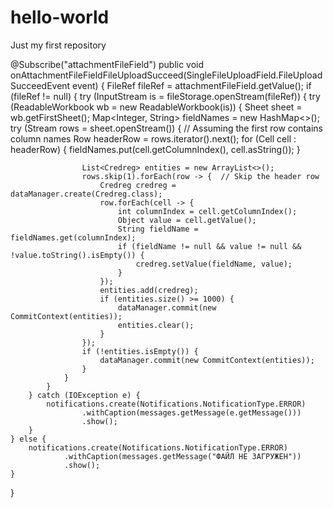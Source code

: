 # hello-world
Just my first repository

@Subscribe("attachmentFileField")
public void onAttachmentFileFieldFileUploadSucceed(SingleFileUploadField.FileUploadSucceedEvent event) {
    FileRef fileRef = attachmentFileField.getValue();
    if (fileRef != null) {
        try (InputStream is = fileStorage.openStream(fileRef)) {
            try (ReadableWorkbook wb = new ReadableWorkbook(is)) {
                Sheet sheet = wb.getFirstSheet();
                Map<Integer, String> fieldNames = new HashMap<>();
                try (Stream<Row> rows = sheet.openStream()) {
                    // Assuming the first row contains column names
                    Row headerRow = rows.iterator().next();
                    for (Cell cell : headerRow) {
                        fieldNames.put(cell.getColumnIndex(), cell.asString());
                    }
                    
                    List<Credreg> entities = new ArrayList<>();
                    rows.skip(1).forEach(row -> {  // Skip the header row
                        Credreg credreg = dataManager.create(Credreg.class);
                        row.forEach(cell -> {
                            int columnIndex = cell.getColumnIndex();
                            Object value = cell.getValue();
                            String fieldName = fieldNames.get(columnIndex);
                            if (fieldName != null && value != null && !value.toString().isEmpty()) {
                                credreg.setValue(fieldName, value);
                            }
                        });
                        entities.add(credreg);
                        if (entities.size() >= 1000) {
                            dataManager.commit(new CommitContext(entities));
                            entities.clear();
                        }
                    });
                    if (!entities.isEmpty()) {
                        dataManager.commit(new CommitContext(entities));
                    }
                }
            }
        } catch (IOException e) {
            notifications.create(Notifications.NotificationType.ERROR)
                    .withCaption(messages.getMessage(e.getMessage()))
                    .show();
        }
    } else {
        notifications.create(Notifications.NotificationType.ERROR)
                .withCaption(messages.getMessage("ФАЙЛ НЕ ЗАГРУЖЕН"))
                .show();
    }
}
